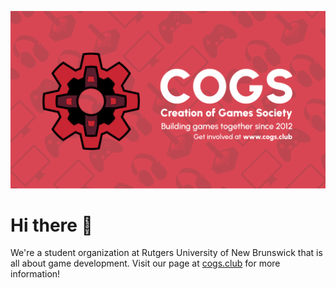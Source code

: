 ![A banner that depicts a cog shaped logo.](/profile/cogs-banner.png)

# Hi there 👋

We're a student organization at Rutgers University of New Brunswick that is all about game development. Visit our page at [cogs.club](https://cogs.club) for more information!